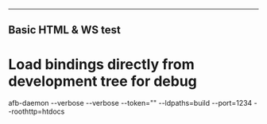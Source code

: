 ------------------------------------------------------------------------
   Basic HTML & WS test
------------------------------------------------------------------------

  # Load bindings directly from development tree for debug
  afb-daemon --verbose --verbose --token="" --ldpaths=build --port=1234 --roothttp=htdocs

